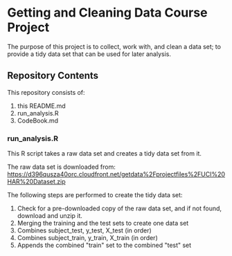Getting and Cleaning Data Course Project
========================================

The purpose of this project is to collect, work with, and clean a data set; to provide a tidy data set that can be used for later analysis.

## Repository Contents

This repository consists of:
1. this README.md
2. run_analysis.R
3. CodeBook.md

### run_analysis.R

This R script takes a raw data set and creates a tidy data set from it.

The raw data set is downloaded from:
https://d396qusza40orc.cloudfront.net/getdata%2Fprojectfiles%2FUCI%20HAR%20Dataset.zip

The following steps are performed to create the tidy data set:
1. Check for a pre-downloaded copy of the raw data set, and if not found, download and unzip it.
2. Merging the training and the test sets to create one data set
  1. Combines subject_test, y_test, X_test (in order)
  2. Combines subject_train, y_train, X_train (in order)
  3. Appends the combined "train" set to the combined "test" set